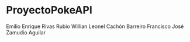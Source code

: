 # ProyectoPokeAPI

Emilio Enrique Rivas Rubio
Willian Leonel Cachón Barreiro
Francisco José Zamudio Aguilar
